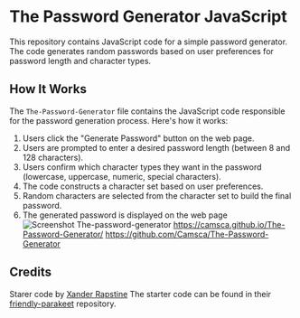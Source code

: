 # The Password Generator JavaScript

This repository contains JavaScript code for a simple password generator. The code generates random passwords based on user preferences for password length and character types.

## How It Works

The `The-Password-Generator` file contains the JavaScript code responsible for the password generation process. Here's how it works:

1. Users click the "Generate Password" button on the web page.
2. Users are prompted to enter a desired password length (between 8 and 128 characters).
3. Users confirm which character types they want in the password (lowercase, uppercase, numeric, special characters).
4. The code constructs a character set based on user preferences.
5. Random characters are selected from the character set to build the final password.
6. The generated password is displayed on the web page
![Screenshot The-password-generator](![Screenshot](direct-image-url)
)
https://camsca.github.io/The-Password-Generator/
https://github.com/Camsca/The-Password-Generator

## Credits

Starer code by [Xander Rapstine](https://github.com/Xandromus)  The starter code can be found in their [friendly-parakeet](https://github.com/coding-boot-camp/friendly-parakeet) repository.